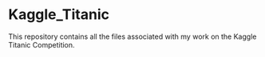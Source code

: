 # Kaggle_Titanic
This repository contains all the files associated with my work on the Kaggle Titanic Competition.
